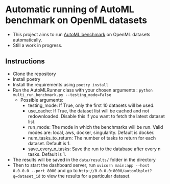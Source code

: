 # Automatic running of AutoML benchmark on OpenML datasets

- This project aims to run [AutoML benchmark](https://openml.github.io/automlbenchmark/) on OpenML datasets automatically. 
- Still a work in progress.

## Instructions
- Clone the repository
- Install poetry
- Install the requirements using `poetry install`
- Run the AutoMLRunner class with your chosen arguments : `python multi_run_benchmark.py --testing_mode=False`
  - Possible arguments:
    - testing_mode: If True, only the first 10 datasets will be used.
    - use_cache: If True, the dataset list will be cached and not redownloaded. Disable this if you want to fetch the latest dataset list.
    - run_mode: The mode in which the benchmarks will be run. Valid modes are: local, aws, docker, singularity. Default is docker.
    - num_tasks_to_return: The number of tasks to return for each dataset. Default is 1.
    - save_every_n_tasks: Save the run to the database after every n tasks. Default is 1.
- The results will be saved in the `data/results/` folder in the directory 
- Then to start the dashboard server, run `uvicorn main:app --host 0.0.0.0 --port 8000` and go to `http://0.0.0.0:8000/automlbplot?q=dataset_id` to view the results for a particular dataset.
